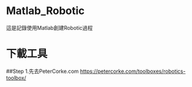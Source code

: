 # Matlab_Robotic
這是記錄使用Matlab創建Robotic過程

# 下載工具 
##Step 1.先去PeterCorke.com https://petercorke.com/toolboxes/robotics-toolbox/
